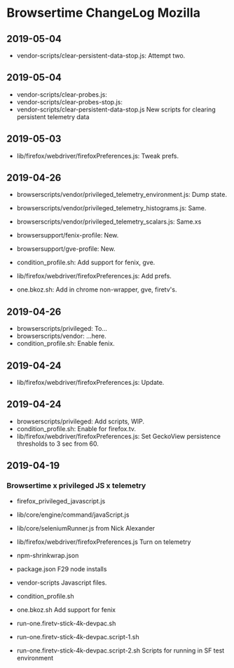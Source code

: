 # Browsertime ChangeLog Mozilla

## 2019-05-04
* vendor-scripts/clear-persistent-data-stop.js: Attempt two.


## 2019-05-04

* vendor-scripts/clear-probes.js: 
* vendor-scripts/clear-probes-stop.js: 
* vendor-scripts/clear-persistent-data-stop.js
New scripts for clearing persistent telemetry data

## 2019-05-03

* lib/firefox/webdriver/firefoxPreferences.js: Tweak prefs.

## 2019-04-26

* browserscripts/vendor/privileged_telemetry_environment.js: Dump state.
* browserscripts/vendor/privileged_telemetry_histograms.js: Same.
* browserscripts/vendor/privileged_telemetry_scalars.js: Same.xs

* browsersupport/fenix-profile: New.
* browsersupport/gve-profile: New.
* condition_profile.sh: Add support for fenix, gve.

* lib/firefox/webdriver/firefoxPreferences.js: Add prefs.
* one.bkoz.sh: Add in chrome non-wrapper, gve, firetv's.

## 2019-04-26

* browserscripts/privileged: To...
* browserscripts/vendor: ...here.
* condition_profile.sh: Enable fenix.


## 2019-04-24

* lib/firefox/webdriver/firefoxPreferences.js: Update.


## 2019-04-24

* browserscripts/privileged: Add scripts, WIP.
* condition_profile.sh: Enable for firefox.tv.
* lib/firefox/webdriver/firefoxPreferences.js: Set GeckoView
  persistence thresholds to 3 sec from 60.


## 2019-04-19
### Browsertime x privileged JS x telemetry

* firefox_privileged_javascript.js
* lib/core/engine/command/javaScript.js
* lib/core/seleniumRunner.js
  from Nick Alexander

* lib/firefox/webdriver/firefoxPreferences.js
  Turn on telemetry

* npm-shrinkwrap.json
* package.json
  F29 node installs

* vendor-scripts
  Javascript files.

* condition_profile.sh
* one.bkoz.sh
  Add support for fenix

* run-one.firetv-stick-4k-devpac.sh
* run-one.firetv-stick-4k-devpac.script-1.sh
* run-one.firetv-stick-4k-devpac.script-2.sh
  Scripts for running in SF test environment